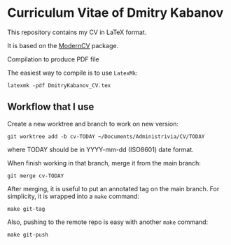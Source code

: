# Curriculum Vitae of Dmitry Kabanov

This repository contains my CV in LaTeX format.

It is based on the [ModernCV](https://github.com/moderncv/moderncv) package.

Compilation to produce PDF file

The easiest way to compile is to use `LatexMk`:

    latexmk -pdf DmitryKabanov_CV.tex

## Workflow that I use

Create a new worktree and branch to work on new version:

    git worktree add -b cv-TODAY ~/Documents/Administrivia/CV/TODAY

where TODAY should be in YYYY-mm-dd (ISO8601) date format.

When finish working in that branch, merge it from the main branch:

    git merge cv-TODAY

After merging, it is useful to put an annotated tag on the main branch.
For simplicity, it is wrapped into a `make` command:

    make git-tag

Also, pushing to the remote repo is easy with another `make` command:

    make git-push
